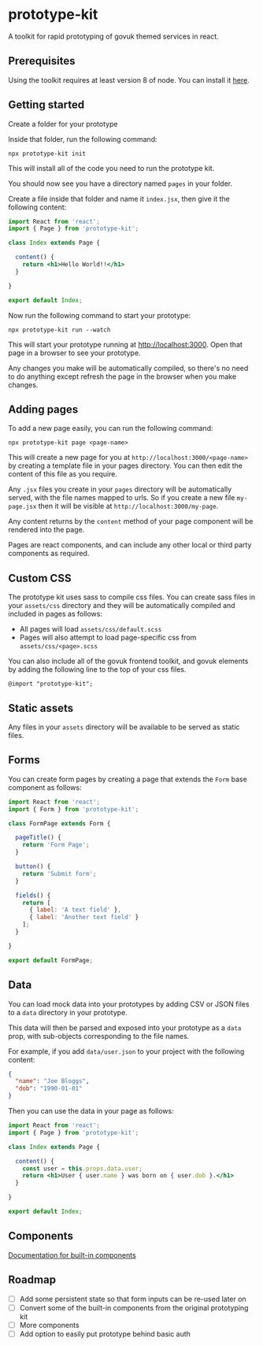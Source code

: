 # prototype-kit

A toolkit for rapid prototyping of govuk themed services in react.

## Prerequisites

Using the toolkit requires at least version 8 of node. You can install it [here](https://nodejs.org/).

## Getting started

Create a folder for your prototype

Inside that folder, run the following command:

```
npx prototype-kit init
```

This will install all of the code you need to run the prototype kit.

You should now see you have a directory named `pages` in your folder.

Create a file inside that folder and name it `index.jsx`, then give it the following content:

```jsx
import React from 'react';
import { Page } from 'prototype-kit';

class Index extends Page {

  content() {
    return <h1>Hello World!!</h1>
  }

}

export default Index;
```

Now run the following command to start your prototype:

```
npx prototype-kit run --watch
```

This will start your prototype running at [http://localhost:3000](http://localhost:3000). Open that page in a browser to see your prototype.

Any changes you make will be automatically compiled, so there's no need to do anything except refresh the page in the browser when you make changes.

## Adding pages

To add a new page easily, you can run the following command:

```
npx prototype-kit page <page-name>
```

This will create a new page for you at `http://localhost:3000/<page-name>` by creating a template file in your pages directory. You can then edit the content of this file as you require.

Any `.jsx` files you create in your `pages` directory will be automatically served, with the file names mapped to urls. So if you create a new file `my-page.jsx` then it will be visible at `http://localhost:3000/my-page`.

Any content returns by the `content` method of your page component will be rendered into the page.

Pages are react components, and can include any other local or third party components as required.

## Custom CSS

The prototype kit uses sass to compile css files. You can create sass files in your `assets/css` directory and they will be automatically compiled and included in pages as follows:

* All pages will load `assets/css/default.scss`
* Pages will also attempt to load page-specific css from `assets/css/<page>.scss`

You can also include all of the govuk frontend toolkit, and govuk elements by adding the following line to the top of your css files.

```
@import "prototype-kit";
```

## Static assets

Any files in your `assets` directory will be available to be served as static files.

## Forms

You can create form pages by creating a page that extends the `Form` base component as follows:

```jsx
import React from 'react';
import { Form } from 'prototype-kit';

class FormPage extends Form {

  pageTitle() {
    return 'Form Page';
  }

  button() {
    return 'Submit form';
  }

  fields() {
    return [
      { label: 'A text field' },
      { label: 'Another text field' }
    ];
  }

}

export default FormPage;
```

## Data

You can load mock data into your prototypes by adding CSV or JSON files to a `data` directory in your prototype.

This data will then be parsed and exposed into your prototype as a `data` prop, with sub-objects corresponding to the file names.

For example, if you add `data/user.json` to your project with the following content:

```json
{
  "name": "Joe Bloggs",
  "dob": "1990-01-01"
}
```

Then you can use the data in your page as follows:

```jsx
import React from 'react';
import { Page } from 'prototype-kit';

class Index extends Page {

  content() {
    const user = this.props.data.user;
    return <h1>User { user.name } was born on { user.dob }.</h1>
  }

}

export default Index;
```

## Components

[Documentation for built-in components](./components.md)

## Roadmap

* [ ] Add some persistent state so that form inputs can be re-used later on
* [ ] Convert some of the built-in components from the original prototyping kit
* [ ] More components
* [ ] Add option to easily put prototype behind basic auth
